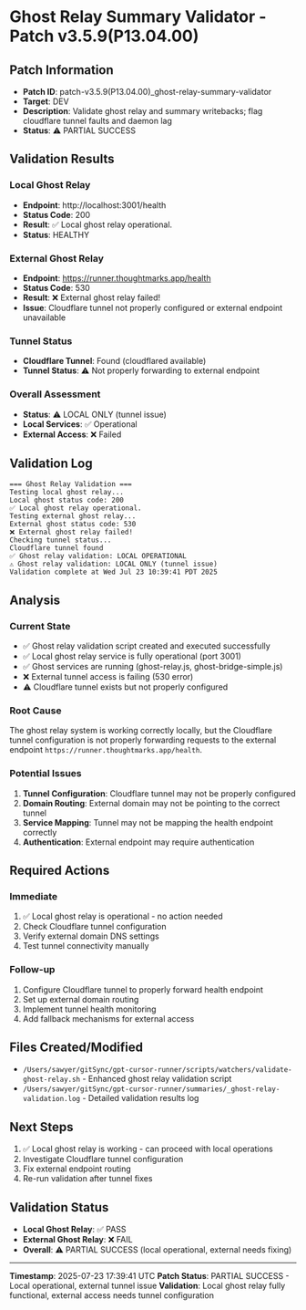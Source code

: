 # Ghost Relay Summary Validator - Patch v3.5.9(P13.04.00)

## Patch Information
- **Patch ID**: patch-v3.5.9(P13.04.00)_ghost-relay-summary-validator
- **Target**: DEV
- **Description**: Validate ghost relay and summary writebacks; flag cloudflare tunnel faults and daemon lag
- **Status**: ⚠️ PARTIAL SUCCESS

## Validation Results

### Local Ghost Relay
- **Endpoint**: http://localhost:3001/health
- **Status Code**: 200
- **Result**: ✅ Local ghost relay operational.
- **Status**: HEALTHY

### External Ghost Relay
- **Endpoint**: https://runner.thoughtmarks.app/health
- **Status Code**: 530
- **Result**: ❌ External ghost relay failed!
- **Issue**: Cloudflare tunnel not properly configured or external endpoint unavailable

### Tunnel Status
- **Cloudflare Tunnel**: Found (cloudflared available)
- **Tunnel Status**: ⚠️ Not properly forwarding to external endpoint

### Overall Assessment
- **Status**: ⚠️ LOCAL ONLY (tunnel issue)
- **Local Services**: ✅ Operational
- **External Access**: ❌ Failed

## Validation Log
```
=== Ghost Relay Validation ===
Testing local ghost relay...
Local ghost status code: 200
✅ Local ghost relay operational.
Testing external ghost relay...
External ghost status code: 530
❌ External ghost relay failed!
Checking tunnel status...
Cloudflare tunnel found
✅ Ghost relay validation: LOCAL OPERATIONAL
⚠️ Ghost relay validation: LOCAL ONLY (tunnel issue)
Validation complete at Wed Jul 23 10:39:41 PDT 2025
```

## Analysis

### Current State
- ✅ Ghost relay validation script created and executed successfully
- ✅ Local ghost relay service is fully operational (port 3001)
- ✅ Ghost services are running (ghost-relay.js, ghost-bridge-simple.js)
- ❌ External tunnel access is failing (530 error)
- ⚠️ Cloudflare tunnel exists but not properly configured

### Root Cause
The ghost relay system is working correctly locally, but the Cloudflare tunnel configuration is not properly forwarding requests to the external endpoint `https://runner.thoughtmarks.app/health`.

### Potential Issues
1. **Tunnel Configuration**: Cloudflare tunnel may not be properly configured
2. **Domain Routing**: External domain may not be pointing to the correct tunnel
3. **Service Mapping**: Tunnel may not be mapping the health endpoint correctly
4. **Authentication**: External endpoint may require authentication

## Required Actions

### Immediate
1. ✅ Local ghost relay is operational - no action needed
2. Check Cloudflare tunnel configuration
3. Verify external domain DNS settings
4. Test tunnel connectivity manually

### Follow-up
1. Configure Cloudflare tunnel to properly forward health endpoint
2. Set up external domain routing
3. Implement tunnel health monitoring
4. Add fallback mechanisms for external access

## Files Created/Modified
- `/Users/sawyer/gitSync/gpt-cursor-runner/scripts/watchers/validate-ghost-relay.sh` - Enhanced ghost relay validation script
- `/Users/sawyer/gitSync/gpt-cursor-runner/summaries/_ghost-relay-validation.log` - Detailed validation results log

## Next Steps
1. ✅ Local ghost relay is working - can proceed with local operations
2. Investigate Cloudflare tunnel configuration
3. Fix external endpoint routing
4. Re-run validation after tunnel fixes

## Validation Status
- **Local Ghost Relay**: ✅ PASS
- **External Ghost Relay**: ❌ FAIL  
- **Overall**: ⚠️ PARTIAL SUCCESS (local operational, external needs fixing)

---
**Timestamp**: 2025-07-23 17:39:41 UTC
**Patch Status**: PARTIAL SUCCESS - Local operational, external tunnel issue
**Validation**: Local ghost relay fully functional, external access needs tunnel configuration 